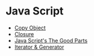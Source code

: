 # Java Script
- [Copy Object](https://github.com/wonism/TIL/tree/master/front-end/javascript/copy-object.md)
- [Closure](https://github.com/wonism/TIL/tree/master/front-end/javascript/closure.md)
- [Java Script's The Good Parts](https://github.com/wonism/TIL/tree/master/front-end/javascript/good-parts.md)
- [Iterator & Generator](https://github.com/wonism/TIL/tree/master/front-end/javascript/iterator-generator.md)

